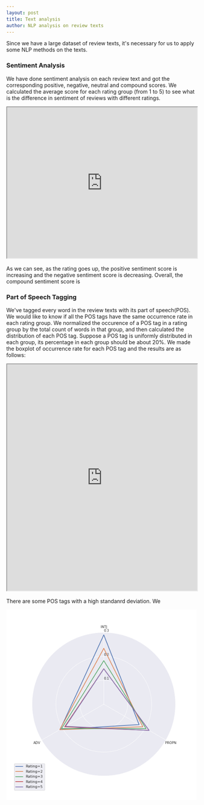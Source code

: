 ```yaml
---
layout: post
title: Text analysis
author: NLP analysis on review texts
---
```


Since we have a large dataset of review texts, it's necessary for us to apply some NLP methods on the texts.

### Sentiment Analysis

We have done sentiment analysis on each review text and got the corresponding positive, negative, neutral and compound scores. We calculated the average score for each rating group (from 1 to 5) to see what is the difference in sentiment of reviews with different ratings.

<iframe src="https://plot.ly/~jeffliu/4/sentiment-of-reviews-with-different-ratings/" width="100%" height="400px"></iframe>

As we can see, as the rating goes up, the positive sentiment score is increasing and the negative sentiment score is decreasing. Overall, the compound sentiment score is 

### Part of Speech Tagging

We've tagged every word in the review texts with its part of speech(POS). We would like to know if all the POS tags have the same occurrence rate in each rating group. We normalized the occurence of a POS tag in a rating group by the total count of words in that group, and then calculated the distribution of each POS tag. Suppose a POS tag is uniformly distributed in each group, its percentage in each group should be about 20%. We made the boxplot of occurrence rate for each POS tag and the results are as follows:

<iframe src="https://plot.ly/~jeffliu/6/distribution-of-each-pos-tag/" width="100%" height="600px"></iframe>

There are some POS tags with a high standanrd deviation. We 


![POS-tagging](img/text/POS-tagging.png)
